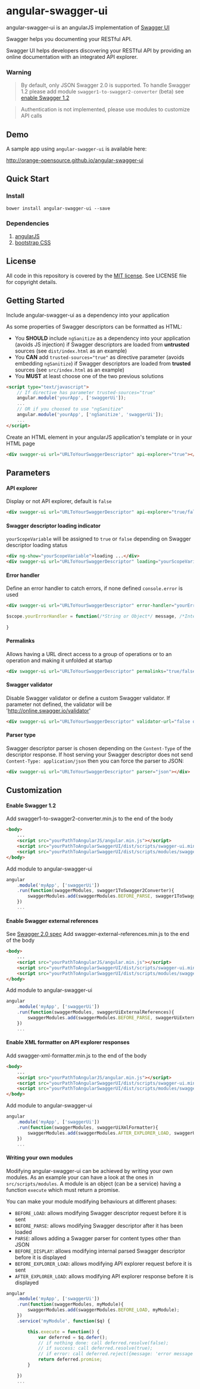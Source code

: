 # angular-swagger-ui

angular-swagger-ui is an angularJS implementation of [Swagger UI](http://swagger.io)

Swagger helps you documenting your RESTful API.

Swagger UI helps developers discovering your RESTful API by providing an online documentation with an integrated API explorer.

### Warning 
> By default, only JSON Swagger 2.0 is supported. 
To handle Swagger 1.2 please add module `swagger1-to-swagger2-converter` (beta) see [enable Swagger 1.2](#enable-swagger-12)

> Authentication is not implemented, please use modules to customize API calls

## Demo

A sample app using `angular-swagger-ui` is available here:

http://orange-opensource.github.io/angular-swagger-ui

## Quick Start

### Install

`bower install angular-swagger-ui --save`

### Dependencies

1. [angularJS](https://angularjs.org)
2. [bootstrap CSS](http://getbootstrap.com)

## License

All code in this repository is covered by the [MIT license](http://opensource.org/licenses/MIT).
See LICENSE file for copyright details.

## Getting Started

Include angular-swagger-ui as a dependency into your application

As some properties of Swagger descriptors can be formatted as HTML:

* You **SHOULD** include `ngSanitize` as a dependency into your application (avoids JS injection) if Swagger descriptors are loaded from **untrusted** sources (see `dist/index.html` as an example)
* You **CAN** add `trusted-sources="true"` as directive parameter (avoids embedding `ngSanitize`) if Swagger descriptors are loaded from **trusted** sources (see `src/index.html` as an example)
* You **MUST** at least choose one of the two previous solutions

```html
<script type="text/javascript">
	// If directive has parameter trusted-sources="true"
	angular.module('yourApp', ['swaggerUi']);
	...
	// OR if you choosed to use "ngSanitize"
	angular.module('yourApp', ['ngSanitize', 'swaggerUi']);
	...
</script>
```
Create an HTML element in your angularJS application's template or in your HTML page
```html
<div swagger-ui url="URLToYourSwaggerDescriptor" api-explorer="true"></div>
```
## Parameters

#### API explorer
Display or not API explorer, default is `false`
```html
<div swagger-ui url="URLToYourSwaggerDescriptor" api-explorer="true/false"></div>
```

#### Swagger descriptor loading indicator
`yourScopeVariable` will be assigned to `true` or `false` depending on Swagger descriptor loading status
```html
<div ng-show="yourScopeVariable">loading ...</div>
<div swagger-ui url="URLToYourSwaggerDescriptor" loading="yourScopeVariable"></div>
```

#### Error handler
Define an error handler to catch errors, if none defined `console.error` is used
```html
<div swagger-ui url="URLToYourSwaggerDescriptor" error-handler="yourErrorHandler"></div>
```
```js
$scope.yourErrorHandler = function(/*String or Object*/ message, /*Integer*/ code){
	
}
```

#### Permalinks
Allows having a URL direct access to a group of operations or to an operation and making it unfolded at startup
```html
<div swagger-ui url="URLToYourSwaggerDescriptor" permalinks="true/false"></div>
```

#### Swagger validator
Disable Swagger validator or define a custom Swagger validator.
If parameter not defined, the validator will be 'http://online.swagger.io/validator'
```html
<div swagger-ui url="URLToYourSwaggerDescriptor" validator-url="false or URL"></div>
```

#### Parser type
Swagger descriptor parser is chosen depending on the `Content-Type` of the descriptor response. If host serving your Swagger descriptor does not send `Content-Type: application/json` then you can force the parser to JSON:
```html
<div swagger-ui url="URLToYourSwaggerDescriptor" parser="json"></div>
```

## Customization

#### Enable Swagger 1.2
Add swagger1-to-swagger2-converter.min.js to the end of the body
```html
<body>
 	...
 	<script src="yourPathToAngularJS/angular.min.js"></script>
 	<script src="yourPathToAngularSwaggerUI/dist/scripts/swagger-ui.min.js"></script>
 	<script src="yourPathToAngularSwaggerUI/dist/scripts/modules/swagger1-to-swagger2-converter.min.js"></script>
</body>
```
Add module to angular-swagger-ui
```js
angular
    .module('myApp', ['swaggerUi'])
    .run(function(swaggerModules, swagger1ToSwagger2Converter){
        swaggerModules.add(swaggerModules.BEFORE_PARSE, swagger1ToSwagger2Converter);
    })
    ...
```

#### Enable Swagger external references
See [Swagger 2.0 spec](https://github.com/swagger-api/swagger-spec/blob/master/versions/2.0.md#relative-schema-file-example)
Add swagger-external-references.min.js to the end of the body
```html
<body>
 	...
 	<script src="yourPathToAngularJS/angular.min.js"></script>
 	<script src="yourPathToAngularSwaggerUI/dist/scripts/swagger-ui.min.js"></script>
 	<script src="yourPathToAngularSwaggerUI/dist/scripts/modules/swagger-external-references.min.js"></script>
</body>
```
Add module to angular-swagger-ui
```js
angular
    .module('myApp', ['swaggerUi'])
    .run(function(swaggerModules, swaggerUiExternalReferences){
        swaggerModules.add(swaggerModules.BEFORE_PARSE, swaggerUiExternalReferences);
    })
    ...
```

#### Enable XML formatter on API explorer responses
Add swagger-xml-formatter.min.js to the end of the body
```html
<body>
 	...
 	<script src="yourPathToAngularJS/angular.min.js"></script>
 	<script src="yourPathToAngularSwaggerUI/dist/scripts/swagger-ui.min.js"></script>
 	<script src="yourPathToAngularSwaggerUI/dist/scripts/modules/swagger-xml-formatter.min.js"></script>
</body>
```
Add module to angular-swagger-ui
```js
angular
    .module('myApp', ['swaggerUi'])
    .run(function(swaggerModules, swaggerUiXmlFormatter){
        swaggerModules.add(swaggerModules.AFTER_EXPLORER_LOAD, swaggerUiXmlFormatter);
    })
    ...
```

#### Writing your own modules
Modifying angular-swagger-ui can be achieved by writing your own modules. As an example your can have a look at the ones in `src/scripts/modules`.
A module is an object (can be a service) having a function `execute` which must return a promise.

You can make your module modifying behaviours at different phases:

* `BEFORE_LOAD`: allows modifying Swagger descriptor request before it is sent
* `BEFORE_PARSE`: allows modifying Swagger descriptor after it has been loaded
* `PARSE`: allows adding a Swagger parser for content types other than JSON
* `BEFORE_DISPLAY`: allows modifying internal parsed Swagger descriptor before it is displayed
* `BEFORE_EXPLORER_LOAD`: allows modifying API explorer request before it is sent
* `AFTER_EXPLORER_LOAD`: allows modifying API explorer response before it is displayed

```js
angular
	.module('myApp', ['swaggerUi'])
	.run(function(swaggerModules, myModule){
		swaggerModules.add(swaggerModules.BEFORE_LOAD, myModule);
	})
	.service('myModule', function($q) {

		this.execute = function() {
			var deferred = $q.defer();
			// if nothing done: call deferred.resolve(false);
			// if success: call deferred.resolve(true);
			// if error: call deferred.reject({message: 'error message', code: 'error_code'});
			return deferred.promise;
		}

	})
	...

```
